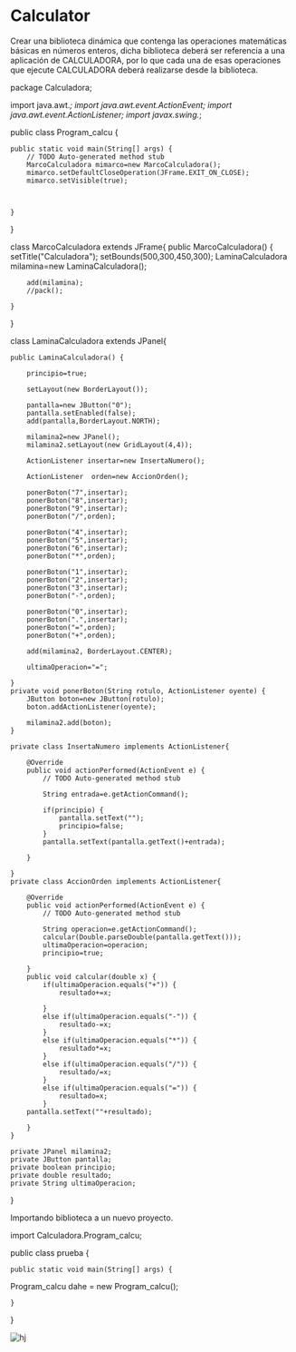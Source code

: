 # Calculator
Crear una biblioteca dinámica que contenga las operaciones matemáticas básicas en números enteros, dicha biblioteca deberá ser referencia a una aplicación de CALCULADORA, por lo que cada una de esas operaciones que ejecute CALCULADORA deberá realizarse desde la biblioteca.

package Calculadora;

import java.awt.*;
import java.awt.event.ActionEvent;
import java.awt.event.ActionListener;
import javax.swing.*;

public class Program_calcu {

	public static void main(String[] args) {
		// TODO Auto-generated method stub
		MarcoCalculadora mimarco=new MarcoCalculadora();
		mimarco.setDefaultCloseOperation(JFrame.EXIT_ON_CLOSE);
		mimarco.setVisible(true);

		
		
	}

}

class MarcoCalculadora extends JFrame{
	public MarcoCalculadora() {
		setTitle("Calculadora");
		setBounds(500,300,450,300);
		LaminaCalculadora milamina=new LaminaCalculadora();
		
		add(milamina);
		//pack();
		
	}
	
}

class LaminaCalculadora extends JPanel{
	
	public LaminaCalculadora() {
		
		principio=true;
		
		setLayout(new BorderLayout());
		
		pantalla=new JButton("0");
		pantalla.setEnabled(false);
		add(pantalla,BorderLayout.NORTH);
		
		milamina2=new JPanel();
		milamina2.setLayout(new GridLayout(4,4));
		
		ActionListener insertar=new InsertaNumero();
		
		ActionListener  orden=new AccionOrden();
		
		ponerBoton("7",insertar);
		ponerBoton("8",insertar);
		ponerBoton("9",insertar);
		ponerBoton("/",orden);
		
		ponerBoton("4",insertar);
		ponerBoton("5",insertar);
		ponerBoton("6",insertar);
		ponerBoton("*",orden);
		
		ponerBoton("1",insertar);
		ponerBoton("2",insertar);
		ponerBoton("3",insertar);
		ponerBoton("-",orden);
		
		ponerBoton("0",insertar);
		ponerBoton(".",insertar);
		ponerBoton("=",orden);
		ponerBoton("+",orden);
		
		add(milamina2, BorderLayout.CENTER);
		
		ultimaOperacion="=";
		
	}
	private void ponerBoton(String rotulo, ActionListener oyente) {
		JButton boton=new JButton(rotulo);
		boton.addActionListener(oyente);
		
		milamina2.add(boton);
	}
	
	private class InsertaNumero implements ActionListener{

		@Override
		public void actionPerformed(ActionEvent e) {
			// TODO Auto-generated method stub
			
			String entrada=e.getActionCommand();
			
			if(principio) {
				pantalla.setText("");
				principio=false;
			}
			pantalla.setText(pantalla.getText()+entrada);
			
		}
		
	}
	private class AccionOrden implements ActionListener{

		@Override
		public void actionPerformed(ActionEvent e) {
			// TODO Auto-generated method stub
			
			String operacion=e.getActionCommand();
			calcular(Double.parseDouble(pantalla.getText()));
			ultimaOperacion=operacion;
			principio=true;
			
		}
		public void calcular(double x) {
			if(ultimaOperacion.equals("+")) {
				resultado+=x;		

			}
			else if(ultimaOperacion.equals("-")) {
				resultado-=x;		
			}
			else if(ultimaOperacion.equals("*")) {
				resultado*=x;		
			}
			else if(ultimaOperacion.equals("/")) {
				resultado/=x;		
			}
			else if(ultimaOperacion.equals("=")) {
				resultado=x;		
			}
		pantalla.setText(""+resultado);
			
		}
	}
	
	private JPanel milamina2;
	private JButton pantalla;
	private boolean principio;
	private double resultado;
	private String ultimaOperacion;
	
}

Importando biblioteca a un nuevo proyecto.

import Calculadora.Program_calcu;

public class prueba {

	public static void main(String[] args) {
		
 Program_calcu dahe = new Program_calcu();

	}

}


![hj](https://user-images.githubusercontent.com/71053185/109427153-a689f580-79b6-11eb-8e22-79fd3e6e6110.png)
